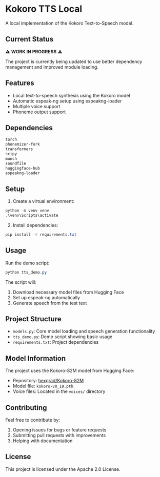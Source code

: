 # Kokoro TTS Local

A local implementation of the Kokoro Text-to-Speech model.

## Current Status

⚠️ **WORK IN PROGRESS** ⚠️

The project is currently being updated to use better dependency management and improved module loading.

## Features

- Local text-to-speech synthesis using the Kokoro model
- Automatic espeak-ng setup using espeakng-loader
- Multiple voice support
- Phoneme output support

## Dependencies

```txt
torch
phonemizer-fork
transformers
scipy
munch
soundfile
huggingface-hub
espeakng-loader
```

## Setup

1. Create a virtual environment:
```powershell
python -m venv venv
.\venv\Scripts\activate
```

2. Install dependencies:
```powershell
pip install -r requirements.txt
```

## Usage

Run the demo script:
```powershell
python tts_demo.py
```

The script will:
1. Download necessary model files from Hugging Face
2. Set up espeak-ng automatically
3. Generate speech from the test text

## Project Structure

- `models.py`: Core model loading and speech generation functionality
- `tts_demo.py`: Demo script showing basic usage
- `requirements.txt`: Project dependencies

## Model Information

The project uses the Kokoro-82M model from Hugging Face:
- Repository: [hexgrad/Kokoro-82M](https://huggingface.co/hexgrad/Kokoro-82M)
- Model file: `kokoro-v0_19.pth`
- Voice files: Located in the `voices/` directory

## Contributing

Feel free to contribute by:
1. Opening issues for bugs or feature requests
2. Submitting pull requests with improvements
3. Helping with documentation

## License

This project is licensed under the Apache 2.0 License. 